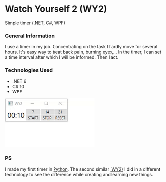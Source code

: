 # Watch Yourself 2 (WY2)
Simple timer (.NET, C#, WPF)

### General Information
I use a timer in my job. Concentrating on the task I hardly move for several hours. It's easy way to treat back pain, burning eyes,... In the timer, I can set a time interval after which I will be informed. Then I act.

### Technologies Used
* .NET 6
* C# 10
* WPF

![Watch yourself 2 demo](demo_timer_WPF_WY2.gif)
### PS
I made my first timer in [Python](https://github.com/SOS-RB1/Watch-Yourself). The second similar [(WY2)](https://github.com/SOS-RB1/Watch-Yourself-2-WY2-/blob/main/WY2_app_pack.zip) I did in a different technology to see the difference while creating and learning new things.

